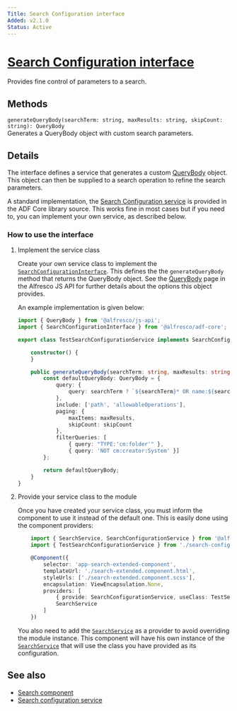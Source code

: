 ```yaml
---
Title: Search Configuration interface
Added: v2.1.0
Status: Active
---
```


# [Search Configuration interface](../../../lib/core/interface/search-configuration.interface.ts "Defined in search-configuration.interface.ts")

Provides fine control of parameters to a search.

## Methods

`generateQueryBody(searchTerm: string, maxResults: string, skipCount: string): QueryBody`<br/>
Generates a QueryBody object with custom search parameters.

## Details

The interface defines a service that generates a custom
[QueryBody](https://github.com/Alfresco/alfresco-js-api/blob/1.6.0/src/alfresco-search-rest-api/docs/QueryBody.md)
object. This object can then be supplied to a search operation to refine the search parameters.

A standard implementation, the
[Search Configuration service](../services/search-configuration.service.md) is provided in the ADF Core library
source. This works fine in most cases but if you need to, you can implement your own service, as
described below.

### How to use the interface

1.  Implement the service class

    Create your own service class to implement the [`SearchConfigurationInterface`](../../core/interfaces/search-configuration.interface.md). This defines the
    the `generateQueryBody` method that returns the QueryBody object. See the
    [QueryBody](https://github.com/Alfresco/alfresco-js-api/blob/1.6.0/src/alfresco-search-rest-api/docs/QueryBody.md)
    page in the Alfresco JS API for further details about the options this object provides.

    An example implementation is given below:

    ```ts
    import { QueryBody } from '@alfresco/js-api';
    import { SearchConfigurationInterface } from '@alfresco/adf-core';

    export class TestSearchConfigurationService implements SearchConfigurationInterface {

        constructor() {
        }

        public generateQueryBody(searchTerm: string, maxResults: string, skipCount: string): QueryBody {
            const defaultQueryBody: QueryBody = {
                query: {
                    query: searchTerm ? `${searchTerm}* OR name:${searchTerm}*` : searchTerm
                },
                include: ['path', 'allowableOperations'],
                paging: {
                    maxItems: maxResults,
                    skipCount: skipCount
                },
                filterQueries: [
                    { query: "TYPE:'cm:folder'" },
                    { query: 'NOT cm:creator:System' }]
            };

            return defaultQueryBody;
        }
    }
    ```

2.  Provide your service class to the module

    Once you have created your service class, you must inform the component to use it instead
    of the default one. This is easily done using the component providers:

    ```ts
        import { SearchService, SearchConfigurationService } from '@alfresco/adf-core';
        import { TestSearchConfigurationService } from './search-config-test.service';

        @Component({
            selector: 'app-search-extended-component',
            templateUrl: './search-extended.component.html',
            styleUrls: ['./search-extended.component.scss'],
            encapsulation: ViewEncapsulation.None,
            providers: [
                { provide: SearchConfigurationService, useClass: TestSearchConfigurationService },
                SearchService
            ]
        })
    ```

    You also need to add the [`SearchService`](../../core/services/search.service.md) as a provider to avoid overriding the module instance. This component will have his own instance of the [`SearchService`](../../core/services/search.service.md) that will use the class you have provided
    as its configuration.

## See also

-   [Search component](../../content-services/components/search.component.md)
-   [Search configuration service](../services/search-configuration.service.md)
